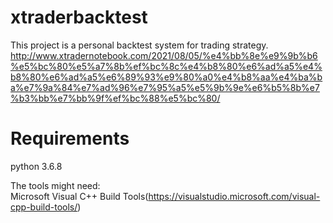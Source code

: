 # xtraderbacktest
This project is a personal backtest system for trading strategy.
http://www.xtradernotebook.com/2021/08/05/%e4%bb%8e%e9%9b%b6%e5%bc%80%e5%a7%8b%ef%bc%8c%e4%b8%80%e6%ad%a5%e4%b8%80%e6%ad%a5%e6%89%93%e9%80%a0%e4%b8%aa%e4%ba%ba%e7%9a%84%e7%ad%96%e7%95%a5%e5%9b%9e%e6%b5%8b%e7%b3%bb%e7%bb%9f%ef%bc%88%e5%bc%80/

# Requirements      
python 3.6.8

The tools might need:       
Microsoft Visual C++ Build Tools(https://visualstudio.microsoft.com/visual-cpp-build-tools/)        
